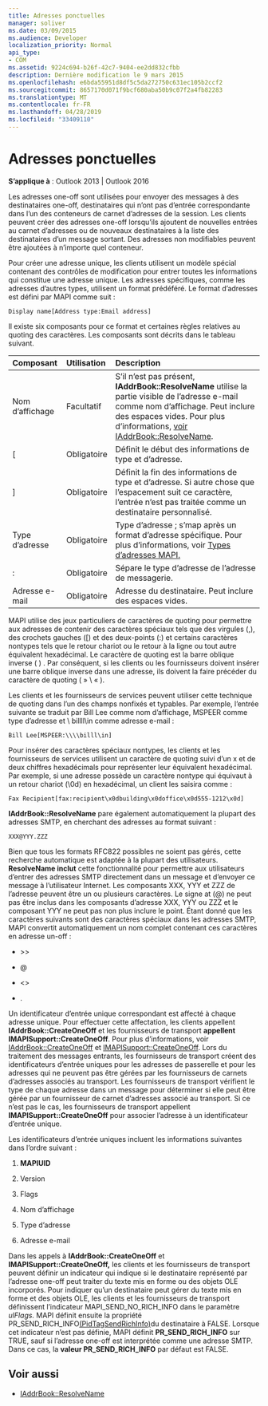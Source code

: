 ```yaml
---
title: Adresses ponctuelles
manager: soliver
ms.date: 03/09/2015
ms.audience: Developer
localization_priority: Normal
api_type:
- COM
ms.assetid: 9224c694-b26f-42c7-9404-ee2dd832cfbb
description: Dernière modification le 9 mars 2015
ms.openlocfilehash: e6bda55951d8df5c5da272750c631ec105b2ccf2
ms.sourcegitcommit: 8657170d071f9bcf680aba50b9c07f2a4fb82283
ms.translationtype: MT
ms.contentlocale: fr-FR
ms.lasthandoff: 04/28/2019
ms.locfileid: "33409110"
---
```

# <a name="one-off-addresses"></a>Adresses ponctuelles

**S’applique à** : Outlook 2013 | Outlook 2016 
  
Les adresses one-off sont utilisées pour envoyer des messages à des destinataires one-off, destinataires qui n’ont pas d’entrée correspondante dans l’un des conteneurs de carnet d’adresses de la session. Les clients peuvent créer des adresses one-off lorsqu’ils ajoutent de nouvelles entrées au carnet d’adresses ou de nouveaux destinataires à la liste des destinataires d’un message sortant. Des adresses non modifiables peuvent être ajoutées à n’importe quel conteneur.
  
Pour créer une adresse unique, les clients utilisent un modèle spécial contenant des contrôles de modification pour entrer toutes les informations qui constitue une adresse unique. Les adresses spécifiques, comme les adresses d’autres types, utilisent un format prédéféré. Le format d’adresses est défini par MAPI comme suit :
  
`Display name[Address type:Email address]`
  
Il existe six composants pour ce format et certaines règles relatives au quoting des caractères. Les composants sont décrits dans le tableau suivant.
  
|**Composant**|**Utilisation**|**Description**|
|:-----|:-----|:-----|
|Nom d’affichage  <br/> |Facultatif  <br/> |S’il n’est pas présent, **IAddrBook::ResolveName** utilise la partie visible de l’adresse e-mail comme nom d’affichage. Peut inclure des espaces vides. Pour plus d’informations, [voir IAddrBook::ResolveName](iaddrbook-resolvename.md).  <br/> |
|[  <br/> |Obligatoire  <br/> |Définit le début des informations de type et d’adresse.  <br/> |
|]  <br/> |Obligatoire  <br/> |Définit la fin des informations de type et d’adresse. Si autre chose que l’espacement suit ce caractère, l’entrée n’est pas traitée comme un destinataire personnalisé.  <br/> |
|Type d’adresse  <br/> |Obligatoire  <br/> |Type d’adresse ; s’map après un format d’adresse spécifique. Pour plus d’informations, voir [Types d’adresses MAPI.](mapi-address-types.md)  <br/> |
|:  <br/> |Obligatoire  <br/> |Sépare le type d’adresse de l’adresse de messagerie.  <br/> |
|Adresse e-mail  <br/> |Obligatoire  <br/> |Adresse du destinataire. Peut inclure des espaces vides.  <br/> |
   
MAPI utilise des jeux particuliers de caractères de quoting pour permettre aux adresses de contenir des caractères spéciaux tels que des virgules (,), des crochets gauches ([) et des deux-points (:) et certains caractères nontypes tels que le retour chariot ou le retour à la ligne ou tout autre équivalent hexadécimal. Le caractère de quoting est la barre oblique inverse ( \) . Par conséquent, si les clients ou les fournisseurs doivent insérer une barre oblique inverse dans une adresse, ils doivent la faire précéder du caractère de quoting ( » \\ « ).
  
Les clients et les fournisseurs de services peuvent utiliser cette technique de quoting dans l’un des champs nonfixés et typables. Par exemple, l’entrée suivante se traduit par Bill Lee comme nom d’affichage, MSPEER comme type d’adresse et \\ billll\in comme adresse e-mail :
  
`Bill Lee[MSPEER:\\\\billl\in]`

Pour insérer des caractères spéciaux nontypes, les clients et les fournisseurs de services utilisent un caractère de quoting suivi d’un x et de deux chiffres hexadécimals pour représenter leur équivalent hexadécimal. Par exemple, si une adresse possède un caractère nontype qui équivaut à un retour chariot (\0d) en hexadécimal, un client les saisira comme :
  
`Fax Recipient[fax:recipient\x0dbuilding\x0doffice\x0d555-1212\x0d]`

**IAddrBook::ResolveName** pare également automatiquement la plupart des adresses SMTP, en cherchant des adresses au format suivant : 
  
`XXX@YYY.ZZZ`

Bien que tous les formats RFC822 possibles ne soient pas gérés, cette recherche automatique est adaptée à la plupart des utilisateurs. **ResolveName inclut** cette fonctionnalité pour permettre aux utilisateurs d’entrer des adresses SMTP directement dans un message et d’envoyer ce message à l’utilisateur Internet. Les composants XXX, YYY et ZZZ de l’adresse peuvent être un ou plusieurs caractères. Le signe at (@) ne peut pas être inclus dans les composants d’adresse XXX, YYY ou ZZZ et le composant YYY ne peut pas non plus inclure le point. Étant donné que les caractères suivants sont des caractères spéciaux dans les adresses SMTP, MAPI convertit automatiquement un nom complet contenant ces caractères en adresse un-off : 
  
- \>\>
    
- @
    
- \<\>
    
- .
    
Un identificateur d’entrée unique correspondant est affecté à chaque adresse unique. Pour effectuer cette affectation, les clients appellent **IAddrBook::CreateOneOff** et les fournisseurs de transport **appellent IMAPISupport::CreateOneOff**. Pour plus d’informations, voir [IAddrBook::CreateOneOff](iaddrbook-createoneoff.md) et [IMAPISupport::CreateOneOff](imapisupport-createoneoff.md). Lors du traitement des messages entrants, les fournisseurs de transport créent des identificateurs d’entrée uniques pour les adresses de passerelle et pour les adresses qui ne peuvent pas être gérées par les fournisseurs de carnets d’adresses associés au transport. Les fournisseurs de transport vérifient le type de chaque adresse dans un message pour déterminer si elle peut être gérée par un fournisseur de carnet d’adresses associé au transport. Si ce n’est pas le cas, les fournisseurs de transport appellent **IMAPISupport::CreateOneOff** pour associer l’adresse à un identificateur d’entrée unique. 
  
Les identificateurs d’entrée uniques incluent les informations suivantes dans l’ordre suivant :
  
1. **MAPIUID**
    
2. Version
    
3. Flags
    
4. Nom d’affichage
    
5. Type d’adresse
    
6. Adresse e-mail
    
Dans les appels à **IAddrBook::CreateOneOff** et **IMAPISupport::CreateOneOff,** les clients et les fournisseurs de transport peuvent définir un indicateur qui indique si le destinataire représenté par l’adresse one-off peut traiter du texte mis en forme ou des objets OLE incorporés. Pour indiquer qu’un destinataire peut gérer du texte mis en forme et des objets OLE, les clients et les fournisseurs de transport définissent l’indicateur MAPI_SEND_NO_RICH_INFO dans le paramètre _ulFlags._ MAPI définit ensuite la propriété  PR_SEND_RICH_INFO[(PidTagSendRichInfo)](pidtagsendrichinfo-canonical-property.md)du destinataire à FALSE. Lorsque cet indicateur n’est pas définie, MAPI définit **PR_SEND_RICH_INFO** sur TRUE, sauf si l’adresse one-off est interprétée comme une adresse SMTP. Dans ce cas, la **valeur PR_SEND_RICH_INFO** par défaut est FALSE. 
  
## <a name="see-also"></a>Voir aussi

- [IAddrBook::ResolveName](iaddrbook-resolvename.md)


